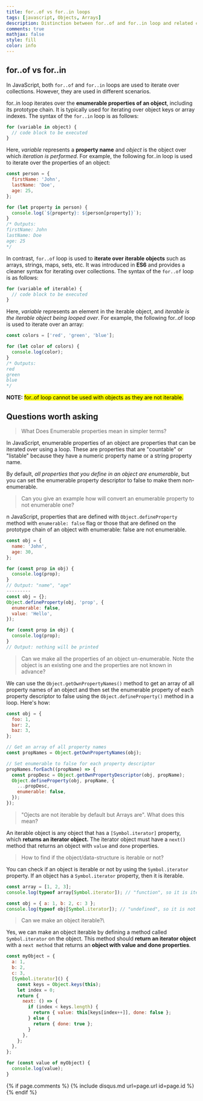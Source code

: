 ```yaml
---
title: for..of vs for..in loops
tags: [javascript, Objects, Arrays]
description: Distinction between for..of and for..in loop and related concepts in javascript
comments: true
mathjax: false
style: fill
color: info
---
```


## for..of vs for..in

In JavaScript, both `for..of` and `for..in` loops are used to iterate over collections. However, they are used in different scenarios.

for..in loop iterates over the **enumerable properties of an object**, including its prototype chain. It is typically used for iterating over object keys or array indexes. The syntax of the `for..in` loop is as follows:

```js
for (variable in object) {
  // code block to be executed
}
```

Here, _variable_ represents a **property name** and _object_ is the object over which _iteration is performed_. For example, the following for..in loop is used to iterate over the properties of an object:

```js
const person = {
  firstName: 'John',
  lastName: 'Doe',
  age: 25,
};

for (let property in person) {
  console.log(`${property}: ${person[property]}`);
}
/* Outputs:
firstName: John
lastName: Doe
age: 25
*/
```

In contrast, `for..of` loop is used to **iterate over iterable objects** such as arrays, strings, maps, sets, etc. It was introduced in **ES6** and provides a cleaner syntax for iterating over collections. The syntax of the `for..of` loop is as follows:

```javascript
for (variable of iterable) {
  // code block to be executed
}
```

Here, _variable_ represents an element in the iterable object, and _iterable is the iterable object being looped over_. For example, the following for..of loop is used to iterate over an array:

```javascript
const colors = ['red', 'green', 'blue'];

for (let color of colors) {
  console.log(color);
}
/* Outputs:
red
green
blue
*/
```

**NOTE:** <mark style="background-color: yellow">for..of loop cannot be used with objects as they are not iterable.</mark>

## Questions worth asking

> What Does Enumerable properties mean in simpler terms?

In JavaScript, enumerable properties of an object are properties that can be iterated over using a loop. These are properties that are "countable" or "listable" because they have a numeric property name or a string property name.

By default, _all properties that you define in an object are enumerable_, but you can set the enumerable property descriptor to false to make them non-enumerable.

> Can you give an example how will convert an enumerable property to not enumerable one?

n JavaScript, properties that are defined with `Object.defineProperty` method with `enumerable: false` flag or those that are defined on the prototype chain of an object with enumerable: false are not enumerable.

```js
const obj = {
  name: 'John',
  age: 30,
};

for (const prop in obj) {
  console.log(prop);
}
// Output: "name", "age"
---------
const obj = {};
Object.defineProperty(obj, 'prop', {
  enumerable: false,
  value: 'Hello',
});

for (const prop in obj) {
  console.log(prop);
}
// Output: nothing will be printed
```

> Can we make all the properties of an object un-enumerable. Note the object is an existing one and the properties are not known in advance?

We can use the `Object.getOwnPropertyNames()` method to get an array of all property names of an object and then set the enumerable property of each property descriptor to false using the `Object.defineProperty()` method in a loop. Here's how:

```js
const obj = {
  foo: 1,
  bar: 2,
  baz: 3,
};

// Get an array of all property names
const propNames = Object.getOwnPropertyNames(obj);

// Set enumerable to false for each property descriptor
propNames.forEach((propName) => {
  const propDesc = Object.getOwnPropertyDescriptor(obj, propName);
  Object.defineProperty(obj, propName, {
    ...propDesc,
    enumerable: false,
  });
});
```

> "Ojects are not iterable by default but Arrays are". What does this mean?

An iterable object is any object that has a `[Symbol.iterator]` property, which **returns an iterator object.** The iterator object must have a `next()` method that returns an object with `value` and `done` properties.

> How to find if the object/data-structure is iterable or not?

You can check if an object is iterable or not by using the `Symbol.iterator` property. If an object has a `Symbol.iterator` property, then it is iterable.

```js
const array = [1, 2, 3];
console.log(typeof array[Symbol.iterator]); // "function", so it is iterable

const obj = { a: 1, b: 2, c: 3 };
console.log(typeof obj[Symbol.iterator]); // "undefined", so it is not iterable
```

> Can we make an object iterable?\

Yes, we can make an object iterable by defining a method called `Symbol.iterator` on the object. This method should **return an iterator object** with a `next method` that returns an **object with value and done properties**.

```js
const myObject = {
  a: 1,
  b: 2,
  c: 3,
  [Symbol.iterator]() {
    const keys = Object.keys(this);
    let index = 0;
    return {
      next: () => {
        if (index < keys.length) {
          return { value: this[keys[index++]], done: false };
        } else {
          return { done: true };
        }
      },
    };
  },
};

for (const value of myObject) {
  console.log(value);
}
```

{% if page.comments %} {% include disqus.md url=page.url id=page.id %} {% endif %}
